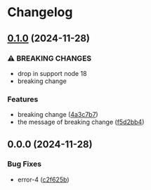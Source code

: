 # Changelog

## [0.1.0](https://github.com/unnoq/unnoq-monorepo-release-playground/compare/test-b-v0.0.0...test-b-v0.1.0) (2024-11-28)


### ⚠ BREAKING CHANGES

* drop in support node 18
* breaking change

### Features

* breaking change ([4a3c7b7](https://github.com/unnoq/unnoq-monorepo-release-playground/commit/4a3c7b746bb9bd89337d973b88b2710c1e2d08a2))
* the message of breaking change ([f5d2bb4](https://github.com/unnoq/unnoq-monorepo-release-playground/commit/f5d2bb4050d18ca5c77b319c2fdf2f85320ecd14))

## 0.0.0 (2024-11-28)


### Bug Fixes

* error-4 ([c2f625b](https://github.com/unnoq/unnoq-monorepo-release-playground/commit/c2f625b2b3a4de75c11a0d0995106a5c4ded97fe))
